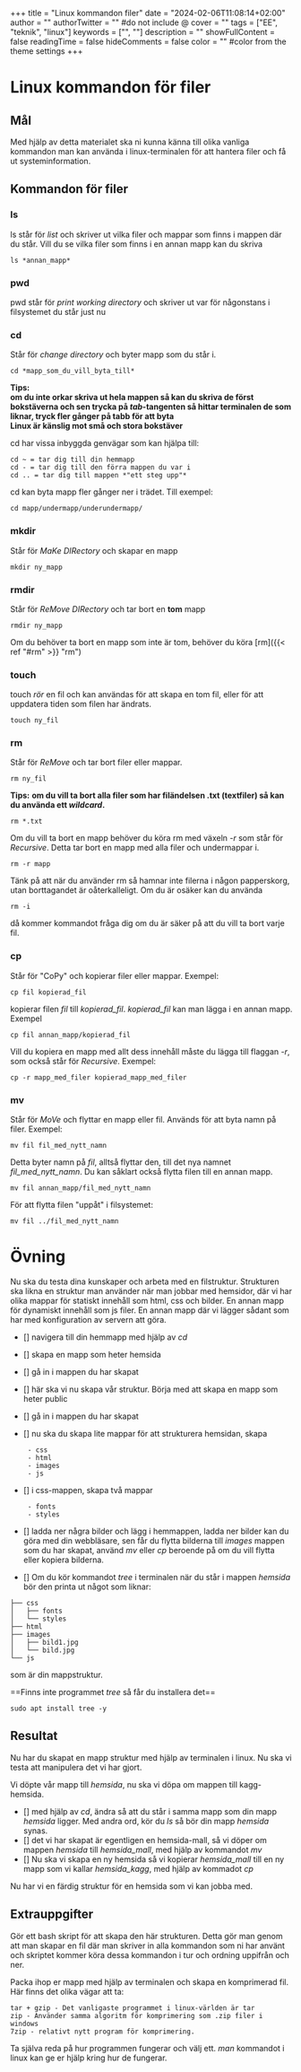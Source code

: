 
+++
title = "Linux kommandon filer"
date = "2024-02-06T11:08:14+02:00"
author = ""
authorTwitter = "" #do not include @
cover = ""
tags = ["EE", "teknik", "linux"]
keywords = ["", ""]
description = ""
showFullContent = false
readingTime = false
hideComments = false
color = "" #color from the theme settings
+++

# Linux kommandon för filer

## Mål

Med hjälp av detta materialet ska ni kunna känna till olika vanliga kommandon man kan använda i linux-terminalen för att hantera filer och få ut systeminformation. 

## Kommandon för filer

### ls
ls står för *list* och skriver ut vilka filer och mappar som finns i mappen där du står. Vill du se vilka filer som finns i en annan mapp kan du skriva

    ls *annan_mapp*

### pwd

pwd står för *print working directory* och skriver ut var för någonstans i filsystemet du står just nu

### cd

Står för *change directory* och byter mapp som du står i. 

    cd *mapp_som_du_vill_byta_till*
    
**Tips:**<br>
**om du inte orkar skriva ut hela mappen så kan du skriva de först bokstäverna och sen trycka på *tab*-tangenten så hittar terminalen de som liknar, tryck fler gånger på tabb för att byta**<br>
**Linux är känslig mot små och stora bokstäver**

cd har vissa inbyggda genvägar som kan hjälpa till:

    cd ~ = tar dig till din hemmapp
    cd - = tar dig till den förra mappen du var i
    cd .. = tar dig till mappen *"ett steg upp"*
    
cd kan byta mapp fler gånger ner i trädet. Till exempel:

    cd mapp/undermapp/underundermapp/

### mkdir

Står för *MaKe DIRectory* och skapar en mapp

    mkdir ny_mapp
   
### rmdir

Står för *ReMove DIRectory* och tar bort en **tom** mapp

    rmdir ny_mapp
   
Om du behöver ta bort en mapp som inte är tom, behöver du köra [rm]({{< ref "#rm" >}} "rm")

### touch

touch *rör* en fil och kan användas för att skapa en tom fil, eller för att uppdatera tiden som filen har ändrats.

    touch ny_fil
   
### rm

Står för *ReMove* och tar bort filer eller mappar.

    rm ny_fil

**Tips:**
**om du vill ta bort alla filer som har filändelsen .txt (textfiler) så kan du använda ett *wildcard*.**

    rm *.txt
    
Om du vill ta bort en mapp behöver du köra rm med växeln *-r* som står för *Recursive*. Detta tar bort en mapp med alla filer och undermappar i.

    rm -r mapp
    
Tänk på att när du använder rm så hamnar inte filerna i någon papperskorg, utan borttagandet är oåterkalleligt. Om du är osäker kan du använda 

    rm -i

då kommer kommandot fråga dig om du är säker på att du vill ta bort varje fil.

### cp

Står för "CoPy" och kopierar filer eller mappar. Exempel:

    cp fil kopierad_fil

kopierar filen *fil* till *kopierad_fil*. *kopierad_fil* kan man lägga i en annan mapp. Exempel

    cp fil annan_mapp/kopierad_fil
    
Vill du kopiera en mapp med allt dess innehåll måste du lägga till flaggan *-r*, som också står för *Recursive*. Exempel:

    cp -r mapp_med_filer kopierad_mapp_med_filer
    
### mv

Står för *MoVe* och flyttar en mapp eller fil. Används för att byta namn på filer. Exempel:

    mv fil fil_med_nytt_namn

Detta byter namn på *fil*, alltså flyttar den, till det nya namnet *fil_med_nytt_namn*. Du kan såklart också flytta filen till en annan mapp.

    mv fil annan_mapp/fil_med_nytt_namn
    
För att flytta filen "uppåt" i filsystemet:

    mv fil ../fil_med_nytt_namn
    
# Övning

Nu ska du testa dina kunskaper och arbeta med en filstruktur. Strukturen ska likna en struktur man använder när man jobbar med hemsidor, där vi har olika mappar för statiskt innehåll som html, css och bilder. En annan mapp för dynamiskt innehåll som js filer. En annan mapp där vi lägger sådant som har med konfiguration av servern att göra.

 - [] navigera till din hemmapp med hjälp av *cd*
 - [] skapa en mapp som heter hemsida 
 - [] gå in i mappen du har skapat
 - [] här ska vi nu skapa vår struktur. Börja med att skapa en mapp som heter public
 - [] gå in i mappen du har skapat
 - [] nu ska du skapa lite mappar för att strukturera hemsidan, skapa

        - css
        - html
        - images
        - js
    
 - [] i css-mappen, skapa två mappar

        - fonts
        - styles

- [] ladda ner några bilder och lägg i hemmappen, ladda ner bilder kan du göra med din webbläsare, sen får du flytta bilderna till *images* mappen som du har skapat, använd *mv* eller *cp* beroende på om du vill flytta eller kopiera bilderna.
- [] Om du kör kommandot *tree* i terminalen när du står i mappen *hemsida* bör den printa ut något som liknar:

~~~
├── css
│   ├── fonts
│   └── styles
├── html
├── images
│   ├── bild1.jpg
│   └── bild.jpg
└── js
~~~
som är din mappstruktur.

==Finns inte programmet *tree* så får du installera det==

    sudo apt install tree -y

    
## Resultat
Nu har du skapat en mapp struktur med hjälp av terminalen i linux. Nu ska vi testa att manipulera det vi har gjort.

Vi döpte vår mapp till *hemsida*, nu ska vi döpa om mappen till kagg-hemsida.

- [] med hjälp av *cd*, ändra så att du står i samma mapp som din mapp *hemsida* ligger. Med andra ord, kör du *ls* så bör din mapp *hemsida* synas.
- [] det vi har skapat är egentligen en hemsida-mall, så vi döper om mappen *hemsida* till *hemsida_mall*, med hjälp av kommandot *mv*
- [] Nu ska vi skapa en ny hemsida så vi kopierar *hemsida_mall* till en ny mapp som vi kallar *hemsida_kagg*, med hjälp av kommadot *cp*
    
Nu har vi en färdig struktur för en hemsida som vi kan jobba med.

## Extrauppgifter

Gör ett bash skript för att skapa den här strukturen. Detta gör man genom att man skapar en fil där man skriver in alla kommandon som ni har använt och skriptet kommer köra dessa kommandon i tur och ordning uppifrån och ner.

Packa ihop er mapp med hjälp av terminalen och skapa en komprimerad fil. Här finns det olika vägar att ta:

    tar + gzip - Det vanligaste programmet i linux-världen är tar
    zip - Använder samma algoritm för komprimering som .zip filer i windows
    7zip - relativt nytt program för komprimering.

Ta själva reda på hur programmen fungerar och välj ett. *man* kommandot i linux kan ge er hjälp kring hur de fungerar.